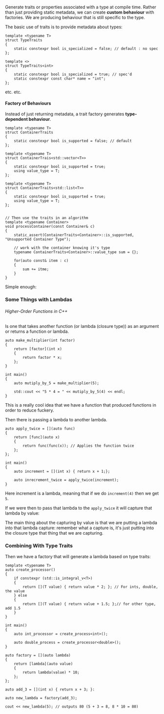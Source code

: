 Generate traits or properties associated with a type at compile time. 
Rather than just providing static metadata, we can create **custom behaviour** with factories. 
We are producing behaviour that is still specific to the type. 

The basic use of traits is to provide metadata about types: 
```
template <typename T> 
struct TypeTraits 
{ 
	static constexpr bool is_specialized = false; // default : no spec
};

template <>
struct TypeTraits<int>
{ 
	static constexpr bool is_specialized = true; // spec'd
	static constexpr const char* name = "int";
};
```


etc. etc. 

#### Factory of Behaviours
Instead of just returning metadata, a trait factory generates **type-dependent behaviour**. 

```
template <typename T> 
struct ContainerTraits
{ 
	static constexpr bool is_supported = false; // default
};

template <typename T> 
struct ContainerTrais<std::vector<T>>
{ 
	static constexpr bool is_supported = true;
	using value_type = T;
};

template <typename T> 
struct ContainerTraits<std::list<T>>
{ 
	static constexpr bool is_supported = true;
	using value_type = T;
};


// Then use the traits in an algorithm
template <typename Container> 
void processContainer(const Container& c)
{ 
	static_assert(ContainerTraits<Container>::is_supported, "Unsupported Container Type"); 

	// work with the container knowing it's type
	typename ContainerTraits<Container>::value_type sum = {};

	for(auto const& item : c)
	{ 
		sum += itme;
	}
}
```

Simple enough: 

### Some Things with Lambdas
###### Higher-Order Functions in C++
Is one that takes another function (or lambda  (closure type)) as an argument or returns a function or lambda. 


```
auto make_multiplier(int factor)
{ 
	return [factor](int x)
	{ 
		return factor * x;
	};
}

int main() 
{ 
	auto mutiply_by_5 = make_multiplier(5);

	std::cout << "5 * 4 = " << mutiply_by_5(4) << endl;
}
```
This is a really cool idea that we have a function that produced functions in order to reduce fuckery. 

Then there is passing a lambda to another lambda. 
```
auto apply_twice = [](auto func)
{ 
	return [func](auto x)
	{ 
		return func(func(x)); // Applies the function twice
	};
};

int main() 
{ 
	auto increment = [](int x) { return x + 1;};

	auto inrecrement_twice = apply_twice(increment);
}
```

Here increment is a lambda, meaning that if we do `increment(4)` then we get `5`. 

If we were then to pass that lambda to the `apply_twice` it will capture that lambda by value: 

The main thing about the capturing by value is that we are putting a lambda into that lambda capture: remember what a capture is, it's just putting into the closure type that thing that we are capturing. 
### Combining With Type Traits

Then we have a factory that will generate a lambda based on type traits: 
```
template <typename T> 
auto create_processor() 
{ 
	if constexpr (std::is_integral_v<T>)
	{ 
		return [](T value) { return value * 2; }; // For ints, double, the value
	} else 
	{ 
		return [](T value) { return value + 1.5; };// for other type, add 1.5
	}
}

int main() 
{ 
	auto int_processor = create_process<int>();

	auto double_process = create_processor<double>();
}
```

```
auto factory = [](auto lambda)
{ 
	return [lambda](auto value)
	{ 
		return lambda(value) * 10;
	};
};

auto add_3 = [](int x) { return x + 3; }:

auto new_lambda = factory(add_3);

cout << new_lambda(5); // outputs 80 (5 + 3 = 8, 8 * 10 = 80)
```


